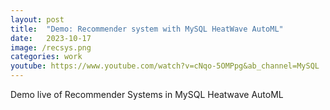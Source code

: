 ```yaml
---
layout: post
title:  "Demo: Recommender system with MySQL HeatWave AutoML"
date:   2023-10-17
image: /recsys.png
categories: work
youtube: https://www.youtube.com/watch?v=cNqo-5OMPpg&ab_channel=MySQL
---
```

Demo live of Recommender Systems in MySQL Heatwave AutoML
